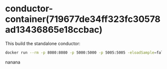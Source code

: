 # conductor-container(719677de34ff323fc30578ad13436865e18ccbac)

This build the standalone conductor:
```bash
docker run --rm -p 8080:8080 -p 5000:5000 -p 5005:5005 -eloadSample=false  docker.io/s50600822/conductor-su
```

nanana
